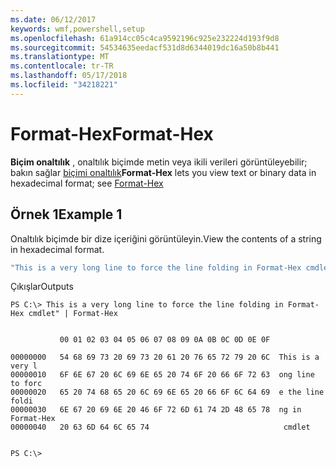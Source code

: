 ```yaml
---
ms.date: 06/12/2017
keywords: wmf,powershell,setup
ms.openlocfilehash: 61a914cc05c4ca9592196c925e232224d193f9d8
ms.sourcegitcommit: 54534635eedacf531d8d6344019dc16a50b8b441
ms.translationtype: MT
ms.contentlocale: tr-TR
ms.lasthandoff: 05/17/2018
ms.locfileid: "34218221"
---
```

# <a name="format-hex"></a><span data-ttu-id="13f49-102">Format-Hex</span><span class="sxs-lookup"><span data-stu-id="13f49-102">Format-Hex</span></span>
<span data-ttu-id="13f49-103">**Biçim onaltılık** , onaltılık biçimde metin veya ikili verileri görüntüleyebilir; bakın sağlar [biçimi onaltılık](https://msdn.microsoft.com/powershell/reference/5.1/microsoft.powershell.utility/format-hex)</span><span class="sxs-lookup"><span data-stu-id="13f49-103">**Format-Hex** lets you view text or binary data in hexadecimal format; see [Format-Hex](https://msdn.microsoft.com/powershell/reference/5.1/microsoft.powershell.utility/format-hex)</span></span>

## <a name="example-1"></a><span data-ttu-id="13f49-104">Örnek 1</span><span class="sxs-lookup"><span data-stu-id="13f49-104">Example 1</span></span>
<span data-ttu-id="13f49-105">Onaltılık biçimde bir dize içeriğini görüntüleyin.</span><span class="sxs-lookup"><span data-stu-id="13f49-105">View the contents of a string in hexadecimal format.</span></span>

```powershell
"This is a very long line to force the line folding in Format-Hex cmdlet" | Format-Hex
```

<span data-ttu-id="13f49-106">Çıkışlar</span><span class="sxs-lookup"><span data-stu-id="13f49-106">Outputs</span></span>
```
PS C:\> This is a very long line to force the line folding in Format-Hex cmdlet" | Format-Hex


           00 01 02 03 04 05 06 07 08 09 0A 0B 0C 0D 0E 0F

00000000   54 68 69 73 20 69 73 20 61 20 76 65 72 79 20 6C  This is a very l
00000010   6F 6E 67 20 6C 69 6E 65 20 74 6F 20 66 6F 72 63  ong line to forc
00000020   65 20 74 68 65 20 6C 69 6E 65 20 66 6F 6C 64 69  e the line foldi
00000030   6E 67 20 69 6E 20 46 6F 72 6D 61 74 2D 48 65 78  ng in Format-Hex
00000040   20 63 6D 64 6C 65 74                              cmdlet


PS C:\>
```
